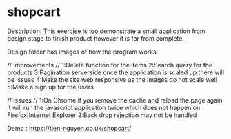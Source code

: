 # shopcart

Description:
This exercise is too demonstrate a small application from design stage to finish product however it is far from complete.

Design folder has images of how the program works


// Improvements // 
1:Delete function for the items
2:Search query for the products
3:Pagination serverside once the application is scaled up there will be issues
4:Make the site web responsive as the images do not scale well
5:Make a sign up for the users

// Issues // 
1:On Chrome if you remove the cache and reload the page again it will run the javascript application twice which does not happen on Firefox|Internet Explorer
2:Back drop rejection may not be handled

Demo : https://tien-nguyen.co.uk/shopcart/
